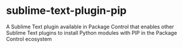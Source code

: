 # sublime-text-plugin-pip
A Sublime Text plugin available in Package Control that enables other Sublime Text plugins to install Python modules with PIP in the Package Control ecosystem
